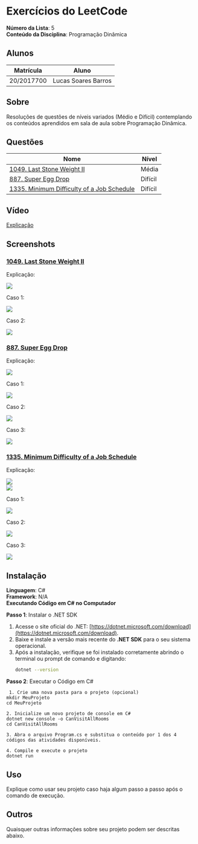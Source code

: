 # Exercícios do LeetCode

**Número da Lista**: 5<br>
**Conteúdo da Disciplina**: Programação Dinâmica<br>

## Alunos

| Matrícula  | Aluno               |
| ---------- | ------------------- |
| 20/2017700 | Lucas Soares Barros |

## Sobre

Resoluções de questões de níveis variados (Médio e Difícil) contemplando os conteúdos aprendidos em sala de aula sobre Programação Dinâmica.

## Questões

| Nome                                                                                                                          | Nível   |
| ----------------------------------------------------------------------------------------------------------------------------- | ------- |
| [1049. Last Stone Weight II](https://leetcode.com/problems/last-stone-weight-ii/description/)                                 | Média   |
| [887. Super Egg Drop](https://leetcode.com/problems/super-egg-drop/description/)                                              | Difícil |
| [1335. Minimum Difficulty of a Job Schedule](https://leetcode.com/problems/minimum-difficulty-of-a-job-schedule/description/) | Difícil |

## Vídeo

[Explicação]()

## Screenshots

### [1049. Last Stone Weight II](https://leetcode.com/problems/last-stone-weight-ii/description/)

Explicação:

![](https://github.com/projeto-de-algoritmos-2024/PD_LeetCode-Questions/blob/master/assets/exp_last.png)<br>

Caso 1:

![](https://github.com/projeto-de-algoritmos-2024/PD_LeetCode-Questions/blob/master/assets/case1_last.png)<br>

Caso 2:

![](https://github.com/projeto-de-algoritmos-2024/PD_LeetCode-Questions/blob/master/assets/case2_last.png)<br>

### [887. Super Egg Drop](https://leetcode.com/problems/super-egg-drop/description/)

Explicação:

![](https://github.com/projeto-de-algoritmos-2024/PD_LeetCode-Questions/blob/master/assets/exp_superegg.png)<br>

Caso 1:

![](https://github.com/projeto-de-algoritmos-2024/PD_LeetCode-Questions/blob/master/assets/case1_superegg.png)<br>

Caso 2:

![](https://github.com/projeto-de-algoritmos-2024/PD_LeetCode-Questions/blob/master/assets/case2_superegg.png)<br>

Caso 3:

![](https://github.com/projeto-de-algoritmos-2024/PD_LeetCode-Questions/blob/master/assets/case3_superegg.png)<br>

### [1335. Minimum Difficulty of a Job Schedule](https://leetcode.com/problems/minimum-difficulty-of-a-job-schedule/description/)

Explicação:

![](https://github.com/projeto-de-algoritmos-2024/PD_LeetCode-Questions/blob/master/assets/exp1_minimum.png)<br>
![](https://github.com/projeto-de-algoritmos-2024/PD_LeetCode-Questions/blob/master/assets/exp2_minimum.png)<br>

Caso 1:

![](https://github.com/projeto-de-algoritmos-2024/PD_LeetCode-Questions/blob/master/assets/case1_minimum.png)<br>

Caso 2:

![](https://github.com/projeto-de-algoritmos-2024/PD_LeetCode-Questions/blob/master/assets/case2_minimum.png)<br>

Caso 3:

![](https://github.com/projeto-de-algoritmos-2024/PD_LeetCode-Questions/blob/master/assets/case3_minimum.png)<br>

## Instalação

**Linguagem**: C#<br>
**Framework**: N/A<br>
**Executando Código em C# no Computador**

**Passo 1**: Instalar o .NET SDK

1. Acesse o site oficial do .NET: [https://dotnet.microsoft.com/download](https://dotnet.microsoft.com/download).
2. Baixe e instale a versão mais recente do **.NET SDK** para o seu sistema operacional.
3. Após a instalação, verifique se foi instalado corretamente abrindo o terminal ou prompt de comando e digitando:
   ```bash
   dotnet --version
   ```

**Passo 2**: Executar o Código em C#

```
 1. Crie uma nova pasta para o projeto (opcional)
mkdir MeuProjeto
cd MeuProjeto

2. Inicialize um novo projeto de console em C#
dotnet new console -o CanVisitAllRooms
cd CanVisitAllRooms

3. Abra o arquivo Program.cs e substitua o conteúdo por 1 dos 4 códigos das atividades disponíveis.

4. Compile e execute o projeto
dotnet run
```

## Uso

Explique como usar seu projeto caso haja algum passo a passo após o comando de execução.

## Outros

Quaisquer outras informações sobre seu projeto podem ser descritas abaixo.

